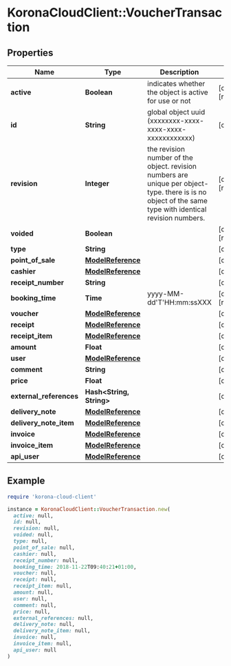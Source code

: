 # KoronaCloudClient::VoucherTransaction

## Properties

| Name | Type | Description | Notes |
| ---- | ---- | ----------- | ----- |
| **active** | **Boolean** | indicates whether the object is active for use or not | [optional][readonly] |
| **id** | **String** | global object uuid (xxxxxxxx-xxxx-xxxx-xxxx-xxxxxxxxxxxx) | [optional] |
| **revision** | **Integer** | the revision number of the object. revision numbers are unique per object-type. there is is no object of the same type with identical revision numbers. | [optional][readonly] |
| **voided** | **Boolean** |  | [optional][readonly] |
| **type** | **String** |  | [optional] |
| **point_of_sale** | [**ModelReference**](ModelReference.md) |  | [optional] |
| **cashier** | [**ModelReference**](ModelReference.md) |  | [optional] |
| **receipt_number** | **String** |  | [optional] |
| **booking_time** | **Time** | yyyy-MM-dd&#39;T&#39;HH:mm:ssXXX | [optional][readonly] |
| **voucher** | [**ModelReference**](ModelReference.md) |  | [optional] |
| **receipt** | [**ModelReference**](ModelReference.md) |  | [optional] |
| **receipt_item** | [**ModelReference**](ModelReference.md) |  | [optional] |
| **amount** | **Float** |  | [optional] |
| **user** | [**ModelReference**](ModelReference.md) |  | [optional] |
| **comment** | **String** |  | [optional] |
| **price** | **Float** |  | [optional] |
| **external_references** | **Hash&lt;String, String&gt;** |  | [optional] |
| **delivery_note** | [**ModelReference**](ModelReference.md) |  | [optional] |
| **delivery_note_item** | [**ModelReference**](ModelReference.md) |  | [optional] |
| **invoice** | [**ModelReference**](ModelReference.md) |  | [optional] |
| **invoice_item** | [**ModelReference**](ModelReference.md) |  | [optional] |
| **api_user** | [**ModelReference**](ModelReference.md) |  | [optional] |

## Example

```ruby
require 'korona-cloud-client'

instance = KoronaCloudClient::VoucherTransaction.new(
  active: null,
  id: null,
  revision: null,
  voided: null,
  type: null,
  point_of_sale: null,
  cashier: null,
  receipt_number: null,
  booking_time: 2018-11-22T09:40:21+01:00,
  voucher: null,
  receipt: null,
  receipt_item: null,
  amount: null,
  user: null,
  comment: null,
  price: null,
  external_references: null,
  delivery_note: null,
  delivery_note_item: null,
  invoice: null,
  invoice_item: null,
  api_user: null
)
```

